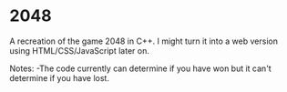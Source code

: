 # 2048
A recreation of the game 2048 in C++. I might turn it into a web version using HTML/CSS/JavaScript later on.

Notes:
-The code currently can determine if you have won but it can't determine if you have lost.
